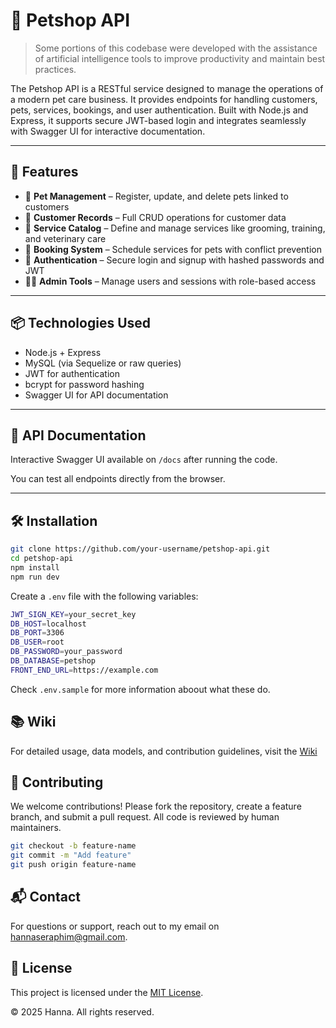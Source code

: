 # 🐾 Petshop API

> Some portions of this codebase were developed with the assistance of artificial intelligence tools to improve productivity and maintain best practices.

The Petshop API is a RESTful service designed to manage the operations of a modern pet care business. It provides endpoints for handling customers, pets, services, bookings, and user authentication. Built with Node.js and Express, it supports secure JWT-based login and integrates seamlessly with Swagger UI for interactive documentation.

---

## 🚀 Features

- 🐶 **Pet Management** – Register, update, and delete pets linked to customers  
- 👥 **Customer Records** – Full CRUD operations for customer data  
- 🧼 **Service Catalog** – Define and manage services like grooming, training, and veterinary care  
- 📅 **Booking System** – Schedule services for pets with conflict prevention  
- 🔐 **Authentication** – Secure login and signup with hashed passwords and JWT  
- 🧑‍💻 **Admin Tools** – Manage users and sessions with role-based access

---

## 📦 Technologies Used

- Node.js + Express  
- MySQL (via Sequelize or raw queries)  
- JWT for authentication  
- bcrypt for password hashing  
- Swagger UI for API documentation

---

## 📄 API Documentation

Interactive Swagger UI available on ```/docs``` after running the code.

You can test all endpoints directly from the browser.

---
## 🛠 Installation

```bash
git clone https://github.com/your-username/petshop-api.git
cd petshop-api
npm install
npm run dev
```

Create a ```.env``` file with the following variables:
```bash
JWT_SIGN_KEY=your_secret_key
DB_HOST=localhost
DB_PORT=3306
DB_USER=root
DB_PASSWORD=your_password
DB_DATABASE=petshop
FRONT_END_URL=https://example.com
```

Check ```.env.sample``` for more information aboout what these do.

## 📚 Wiki
For detailed usage, data models, and contribution guidelines, visit the [Wiki](https://github.com/hannaseraphim/petshop-api-ts/wiki)

## 🤝 Contributing

We welcome contributions! Please fork the repository, create a feature branch, and submit a pull request. All code is reviewed by human maintainers.

```bash
git checkout -b feature-name
git commit -m "Add feature"
git push origin feature-name
```

## 📬 Contact
For questions or support, reach out to my email on [hannaseraphim@gmail.com](mailto:hannaseraphim@gmail.com).

## 📝 License
This project is licensed under the [MIT License](https://opensource.org/licenses/MIT).

© 2025 Hanna. All rights reserved. 